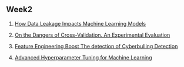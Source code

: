 ## Week2

1.  [How Data Leakage Impacts Machine Learning Models](https://mlinproduction.com/data-leakage/)

2.  [On the Dangers of Cross-Validation. An Experimental Evaluation](https://www.researchgate.net/publication/220906714_On_the_Dangers_of_Cross-Validation_An_Experimental_Evaluation)

3.  [Feature Engineering Boost The detection of Cyberbulling Detection](https://www.researchgate.net/profile/Rui_Zhao61/publication/310768726_Automatic_Detection_of_Cyberbullying_on_Social_Networks_based_on_Bullying_Features/links/5c6cbd1392851c1c9dee9d9d/Automatic-Detection-of-Cyberbullying-on-Social-Networks-based-on-Bullying-Features.pdf)

4.  [Advanced Hyperparameter Tuning for Machine Learning](https://towardsdatascience.com/automated-machine-learning-hyperparameter-tuning-in-python-dfda59b72f8a)
